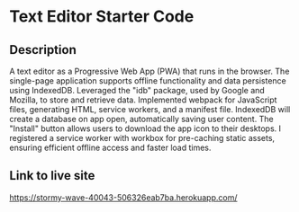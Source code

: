 # Text Editor Starter Code
## Description
A text editor as a Progressive Web App (PWA) that runs in the browser. The single-page application supports offline functionality and data persistence using IndexedDB. Leveraged the "idb" package, used by Google and Mozilla, to store and retrieve data. Implemented webpack for JavaScript files, generating HTML, service workers, and a manifest file. IndexedDB will create a database on app open, automatically saving user content. The "Install" button allows users to download the app icon to their desktops. I registered a service worker with workbox for pre-caching static assets, ensuring efficient offline access and faster load times.

## Link to live site
https://stormy-wave-40043-506326eab7ba.herokuapp.com/
